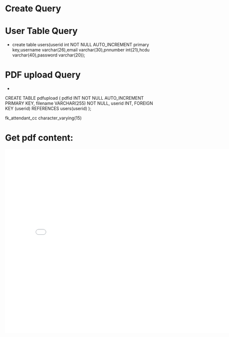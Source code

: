 # Create Query

# User Table Query
- create table users(userid int NOT NULL AUTO_INCREMENT primary key,username varchar(26),email varchar(30),pnnumber int(21),hcdu varchar(40),password varchar(20)); 

# PDF upload Query

- 
CREATE TABLE pdfupload (
    pdfid INT NOT NULL AUTO_INCREMENT PRIMARY KEY,
    filename VARCHAR(255) NOT NULL,
    userid INT,
    FOREIGN KEY (userid) REFERENCES users(userid)
);

fk_attendant_cc character_varying(15)

# Get pdf content:

<embed src="{{ url_for('static', filename='uploads/' + pdf_filename) }}" width="800" height="600" type="application/pdf">

